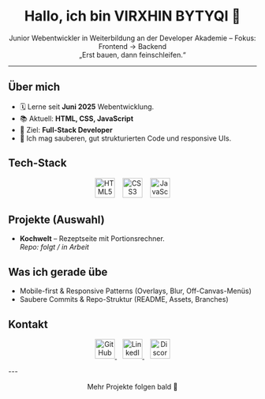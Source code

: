 <!-- Profile README für VIRXHIN BYTYQI -->

<h1 align="center">Hallo, ich bin VIRXHIN BYTYQI 👋</h1>
<p align="center">
  Junior Webentwickler in Weiterbildung an der Developer Akademie – Fokus: Frontend → Backend<br/>
  „Erst bauen, dann feinschleifen.“
</p>

---

## Über mich
- 🗓️ Lerne seit **Juni 2025** Webentwicklung.
- 📚 Aktuell: **HTML, CSS, JavaScript**
- 🎯 Ziel: **Full-Stack Developer**
- 🧩 Ich mag sauberen, gut strukturierten Code und responsive UIs.

## Tech-Stack
<p align="center">
  <img src="https://cdn.jsdelivr.net/gh/devicons/devicon/icons/html5/html5-original.svg" height="40" alt="HTML5" />
  &nbsp;&nbsp;
  <img src="https://cdn.jsdelivr.net/gh/devicons/devicon/icons/css3/css3-original.svg" height="40" alt="CSS3" />
  &nbsp;&nbsp;
  <img src="https://cdn.jsdelivr.net/gh/devicons/devicon/icons/javascript/javascript-original.svg" height="40" alt="JavaScript" />
</p>

## Projekte (Auswahl)
- **Kochwelt** – Rezeptseite mit Portionsrechner.  
  _Repo: folgt / in Arbeit_

## Was ich gerade übe
- Mobile-first & Responsive Patterns (Overlays, Blur, Off-Canvas-Menüs)
- Saubere Commits & Repo-Struktur (README, Assets, Branches)

## Kontakt
<p align="center">
  <a href="https://github.com/babalushi04" target="_blank">
    <img src="https://cdn.jsdelivr.net/gh/devicons/devicon/icons/github/github-original.svg" height="40" alt="GitHub - babalushi04" />
  </a>
  &nbsp;&nbsp;
  <a href="https://www.linkedin.com/in/virxhin-bytyqi-194447375" target="_blank">
    <img src="https://cdn.jsdelivr.net/gh/devicons/devicon/icons/linkedin/linkedin-original.svg" height="40" alt="LinkedIn - Virxhin Bytyqi" />
  </a>
  &nbsp;&nbsp;
  <a href="https://discord.com/users/Virxhin Bytyqi" target="_blank">
    <img src="https://cdn.simpleicons.org/discord/5865F2" height="40" alt="Discord - Virxhin Bytyqi" />
  </a>
</p>
---

<p align="center">Mehr Projekte folgen bald 🚀</p>
